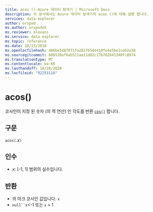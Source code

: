 ```yaml
---
title: acos ()-Azure 데이터 탐색기 | Microsoft Docs
description: 이 문서에서는 Azure 데이터 탐색기의 acos ()에 대해 설명 합니다.
services: data-explorer
author: orspod
ms.author: orspodek
ms.reviewer: alexans
ms.service: data-explorer
ms.topic: reference
ms.date: 10/23/2018
ms.openlocfilehash: 486be5487071fa281765de410fe4e5be1ce62a38
ms.sourcegitcommit: 608539af6ab511aa11d82c17b782641340fc8974
ms.translationtype: MT
ms.contentlocale: ko-KR
ms.lasthandoff: 10/20/2020
ms.locfileid: "92253118"
---
```

# <a name="acos"></a>acos()

코사인이 지정 된 숫자 (의 역 연산) 인 각도를 반환 [`cos()`](cosfunction.md) 합니다.

## <a name="syntax"></a>구문

`acos(`*.x*`)`

## <a name="arguments"></a>인수

* *x*: [-1, 1] 범위의 실수입니다.

## <a name="returns"></a>반환

* 의 아크 코사인 값입니다. `x`
* `null``x`<-1 또는 `x` > 1